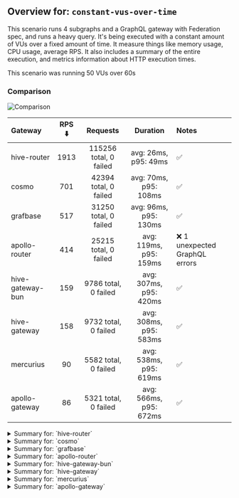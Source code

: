 ## Overview for: `constant-vus-over-time`


This scenario runs 4 subgraphs and a GraphQL gateway with Federation spec, and runs a heavy query. It's being executed with a constant amount of VUs over a fixed amount of time. It measure things like memory usage, CPU usage, average RPS. It also includes a summary of the entire execution, and metrics information about HTTP execution times.


This scenario was running 50 VUs over 60s


### Comparison


<img src="https://imagedelivery.net/KYe9TScr4TldYHA48pczVg/d3f176dd-061e-43c9-ba45-a1d5641b5d00/public" alt="Comparison" />


| Gateway          | RPS ⬇️ |        Requests        |        Duration        | Notes                         |
| :--------------- | :----: | :--------------------: | :--------------------: | :---------------------------- |
| hive-router      |  1913  | 115256 total, 0 failed |  avg: 26ms, p95: 49ms  | ✅                             |
| cosmo            |  701   | 42394 total, 0 failed  | avg: 70ms, p95: 108ms  | ✅                             |
| grafbase         |  517   | 31250 total, 0 failed  | avg: 96ms, p95: 130ms  | ✅                             |
| apollo-router    |  414   | 25215 total, 0 failed  | avg: 119ms, p95: 159ms | ❌ 1 unexpected GraphQL errors |
| hive-gateway-bun |  159   |  9786 total, 0 failed  | avg: 307ms, p95: 420ms | ✅                             |
| hive-gateway     |  158   |  9732 total, 0 failed  | avg: 308ms, p95: 583ms | ✅                             |
| mercurius        |   90   |  5582 total, 0 failed  | avg: 538ms, p95: 619ms | ✅                             |
| apollo-gateway   |   86   |  5321 total, 0 failed  | avg: 566ms, p95: 672ms | ✅                             |



<details>
  <summary>Summary for: `hive-router`</summary>

  **K6 Output**




```
     ✓ response code was 200
     ✓ no graphql errors
     ✓ valid response structure

     checks.........................: 100.00% ✓ 345468      ✗ 0     
     data_received..................: 10 GB   168 MB/s
     data_sent......................: 134 MB  2.2 MB/s
     http_req_blocked...............: avg=5.27µs   min=1.17µs  med=2.63µs  max=9.6ms    p(90)=3.96µs   p(95)=4.73µs   p(99.9)=92.12µs
     http_req_connecting............: avg=2.1µs    min=0s      med=0s      max=9.57ms   p(90)=0s       p(95)=0s       p(99.9)=0s     
     http_req_duration..............: avg=25.81ms  min=1.91ms  med=22.71ms max=430.5ms  p(90)=41.91ms  p(95)=48.76ms  p(99.9)=84.84ms
       { expected_response:true }...: avg=25.81ms  min=1.91ms  med=22.71ms max=430.5ms  p(90)=41.91ms  p(95)=48.76ms  p(99.9)=84.84ms
     http_req_failed................: 0.00%   ✓ 0           ✗ 115256
     http_req_receiving.............: avg=131.85µs min=23.97µs med=44.41µs max=155.99ms p(90)=136.92µs p(95)=370.38µs p(99.9)=14.27ms
     http_req_sending...............: avg=91.77µs  min=5.49µs  med=10.74µs max=228.75ms p(90)=32.48µs  p(95)=131.34µs p(99.9)=12.86ms
     http_req_tls_handshaking.......: avg=0s       min=0s      med=0s      max=0s       p(90)=0s       p(95)=0s       p(99.9)=0s     
     http_req_waiting...............: avg=25.59ms  min=1.87ms  med=22.52ms max=429.47ms p(90)=41.48ms  p(95)=48.27ms  p(99.9)=82.22ms
     http_reqs......................: 115256  1913.101723/s
     iteration_duration.............: avg=26.04ms  min=3.97ms  med=22.92ms max=473.3ms  p(90)=42.13ms  p(95)=48.97ms  p(99.9)=85.32ms
     iterations.....................: 115156  1911.441851/s
     success_rate...................: 100.00% ✓ 115156      ✗ 0     
     vus............................: 50      min=50        max=50  
     vus_max........................: 50      min=50        max=50  
```


**Performance Overview**


<img src="https://imagedelivery.net/KYe9TScr4TldYHA48pczVg/2467c883-5fed-426e-7294-54bfaadcf700/public" alt="Performance Overview" />




**HTTP Overview**


<img src="https://imagedelivery.net/KYe9TScr4TldYHA48pczVg/d545b394-79e8-4b0f-2b14-03273189de00/public" alt="HTTP Overview" />


  </details>

<details>
  <summary>Summary for: `cosmo`</summary>

  **K6 Output**




```
     ✓ response code was 200
     ✓ no graphql errors
     ✓ valid response structure

     checks.........................: 100.00% ✓ 126882     ✗ 0    
     data_received..................: 3.7 GB  62 MB/s
     data_sent......................: 49 MB   816 kB/s
     http_req_blocked...............: avg=10.96µs  min=1.27µs  med=3.04µs  max=10.83ms  p(90)=4.4µs   p(95)=5.46µs   p(99.9)=2.05ms  
     http_req_connecting............: avg=6.24µs   min=0s      med=0s      max=10.8ms   p(90)=0s      p(95)=0s       p(99.9)=1.4ms   
     http_req_duration..............: avg=70.47ms  min=3.04ms  med=68.47ms max=513.95ms p(90)=97.71ms p(95)=107.86ms p(99.9)=275.11ms
       { expected_response:true }...: avg=70.47ms  min=3.04ms  med=68.47ms max=513.95ms p(90)=97.71ms p(95)=107.86ms p(99.9)=275.11ms
     http_req_failed................: 0.00%   ✓ 0          ✗ 42394
     http_req_receiving.............: avg=265.36µs min=30.83µs med=74.17µs max=170.45ms p(90)=237.6µs p(95)=507.75µs p(99.9)=22.1ms  
     http_req_sending...............: avg=73.62µs  min=5.75µs  med=11.82µs max=389.3ms  p(90)=33.49µs p(95)=126.39µs p(99.9)=4.83ms  
     http_req_tls_handshaking.......: avg=0s       min=0s      med=0s      max=0s       p(90)=0s      p(95)=0s       p(99.9)=0s      
     http_req_waiting...............: avg=70.13ms  min=2.93ms  med=68.14ms max=493.38ms p(90)=97.34ms p(95)=107.46ms p(99.9)=262.69ms
     http_reqs......................: 42394   701.574554/s
     iteration_duration.............: avg=70.93ms  min=8.86ms  med=68.77ms max=558.41ms p(90)=98.02ms p(95)=108.21ms p(99.9)=308.68ms
     iterations.....................: 42294   699.919663/s
     success_rate...................: 100.00% ✓ 42294      ✗ 0    
     vus............................: 50      min=50       max=50 
     vus_max........................: 50      min=50       max=50 
```


**Performance Overview**


<img src="https://imagedelivery.net/KYe9TScr4TldYHA48pczVg/c9866760-a295-45ad-68bb-34643487a300/public" alt="Performance Overview" />




**HTTP Overview**


<img src="https://imagedelivery.net/KYe9TScr4TldYHA48pczVg/07b2299e-6a11-4fe6-19e5-d7a190c45700/public" alt="HTTP Overview" />


  </details>

<details>
  <summary>Summary for: `grafbase`</summary>

  **K6 Output**




```
     ✓ response code was 200
     ✓ no graphql errors
     ✓ valid response structure

     checks.........................: 100.00% ✓ 93450      ✗ 0    
     data_received..................: 2.7 GB  46 MB/s
     data_sent......................: 36 MB   602 kB/s
     http_req_blocked...............: avg=15.22µs  min=1.56µs  med=3.53µs  max=10.58ms  p(90)=5.54µs   p(95)=8.42µs   p(99.9)=3.93ms  
     http_req_connecting............: avg=8.14µs   min=0s      med=0s      max=10.54ms  p(90)=0s       p(95)=0s       p(99.9)=3.47ms  
     http_req_duration..............: avg=95.6ms   min=2.8ms   med=93.35ms max=559.6ms  p(90)=119.74ms p(95)=129.87ms p(99.9)=358.53ms
       { expected_response:true }...: avg=95.6ms   min=2.8ms   med=93.35ms max=559.6ms  p(90)=119.74ms p(95)=129.87ms p(99.9)=358.53ms
     http_req_failed................: 0.00%   ✓ 0          ✗ 31250
     http_req_receiving.............: avg=221.7µs  min=33.1µs  med=72.89µs max=40.14ms  p(90)=246.58µs p(95)=529.94µs p(99.9)=11.82ms 
     http_req_sending...............: avg=112.94µs min=6.42µs  med=13.7µs  max=238.7ms  p(90)=119.03µs p(95)=147.11µs p(99.9)=8.79ms  
     http_req_tls_handshaking.......: avg=0s       min=0s      med=0s      max=0s       p(90)=0s       p(95)=0s       p(99.9)=0s      
     http_req_waiting...............: avg=95.26ms  min=2.74ms  med=93.02ms max=557.97ms p(90)=119.38ms p(95)=129.41ms p(99.9)=343.43ms
     http_reqs......................: 31250   517.483713/s
     iteration_duration.............: avg=96.32ms  min=22.75ms med=93.76ms max=589.92ms p(90)=120.16ms p(95)=130.44ms p(99.9)=381.3ms 
     iterations.....................: 31150   515.827765/s
     success_rate...................: 100.00% ✓ 31150      ✗ 0    
     vus............................: 50      min=50       max=50 
     vus_max........................: 50      min=50       max=50 
```


**Performance Overview**


<img src="https://imagedelivery.net/KYe9TScr4TldYHA48pczVg/59289cde-6a86-4c75-d360-495094e92b00/public" alt="Performance Overview" />




**HTTP Overview**


<img src="https://imagedelivery.net/KYe9TScr4TldYHA48pczVg/17de8058-7a0a-4b6a-53c8-1670d7232d00/public" alt="HTTP Overview" />


  </details>

<details>
  <summary>Summary for: `apollo-router`</summary>

  **K6 Output**




```
     ✓ response code was 200
     ✗ no graphql errors
      ↳  99% — ✓ 25114 / ✗ 1
     ✓ valid response structure

     checks.........................: 99.99% ✓ 75344      ✗ 1    
     data_received..................: 2.2 GB 36 MB/s
     data_sent......................: 29 MB  482 kB/s
     http_req_blocked...............: avg=28.57µs  min=1.66µs  med=3.34µs   max=20.95ms  p(90)=5.29µs   p(95)=6.28µs   p(99.9)=12.46ms 
     http_req_connecting............: avg=23.25µs  min=0s      med=0s       max=20.93ms  p(90)=0s       p(95)=0s       p(99.9)=12.43ms 
     http_req_duration..............: avg=118.73ms min=6.24ms  med=116.76ms max=534.27ms p(90)=147.97ms p(95)=158.89ms p(99.9)=374.73ms
       { expected_response:true }...: avg=118.73ms min=6.24ms  med=116.76ms max=534.27ms p(90)=147.97ms p(95)=158.89ms p(99.9)=374.73ms
     http_req_failed................: 0.00%  ✓ 0          ✗ 25215
     http_req_receiving.............: avg=128.77µs min=31.14µs med=65.69µs  max=36.16ms  p(90)=148.45µs p(95)=294.92µs p(99.9)=6.9ms   
     http_req_sending...............: avg=105.71µs min=7.53µs  med=12.91µs  max=325.7ms  p(90)=33.43µs  p(95)=125.29µs p(99.9)=6.9ms   
     http_req_tls_handshaking.......: avg=0s       min=0s      med=0s       max=0s       p(90)=0s       p(95)=0s       p(99.9)=0s      
     http_req_waiting...............: avg=118.5ms  min=6.17ms  med=116.59ms max=533.96ms p(90)=147.71ms p(95)=158.56ms p(99.9)=373.61ms
     http_reqs......................: 25215  414.211292/s
     iteration_duration.............: avg=119.55ms min=22.33ms med=117.19ms max=576.63ms p(90)=148.33ms p(95)=159.43ms p(99.9)=399.42ms
     iterations.....................: 25115  412.568574/s
     success_rate...................: 99.99% ✓ 25114      ✗ 1    
     vus............................: 50     min=50       max=50 
     vus_max........................: 50     min=50       max=50 
```


**Performance Overview**


<img src="https://imagedelivery.net/KYe9TScr4TldYHA48pczVg/1445df12-da06-4b2e-02cf-ef0c25c99a00/public" alt="Performance Overview" />




**HTTP Overview**


<img src="https://imagedelivery.net/KYe9TScr4TldYHA48pczVg/63e80b17-207b-4cea-bc3a-f7a5cea6f800/public" alt="HTTP Overview" />


  </details>

<details>
  <summary>Summary for: `hive-gateway-bun`</summary>

  **K6 Output**




```
     ✓ response code was 200
     ✓ no graphql errors
     ✓ valid response structure

     checks.........................: 100.00% ✓ 29058      ✗ 0   
     data_received..................: 859 MB  14 MB/s
     data_sent......................: 11 MB   186 kB/s
     http_req_blocked...............: avg=39.71µs  min=1.59µs  med=4.27µs   max=12.8ms   p(90)=6.15µs   p(95)=7.61µs   p(99.9)=9.72ms  
     http_req_connecting............: avg=32.78µs  min=0s      med=0s       max=12.75ms  p(90)=0s       p(95)=0s       p(99.9)=9.69ms  
     http_req_duration..............: avg=306.63ms min=7.47ms  med=301.58ms max=765.88ms p(90)=390.17ms p(95)=420.16ms p(99.9)=643.93ms
       { expected_response:true }...: avg=306.63ms min=7.47ms  med=301.58ms max=765.88ms p(90)=390.17ms p(95)=420.16ms p(99.9)=643.93ms
     http_req_failed................: 0.00%   ✓ 0          ✗ 9786
     http_req_receiving.............: avg=155.55µs min=32.88µs med=89.64µs  max=115.89ms p(90)=160.91µs p(95)=220.98µs p(99.9)=4.98ms  
     http_req_sending...............: avg=124.96µs min=7.32µs  med=18µs     max=310.08ms p(90)=38.03µs  p(95)=65.8µs   p(99.9)=7.25ms  
     http_req_tls_handshaking.......: avg=0s       min=0s      med=0s       max=0s       p(90)=0s       p(95)=0s       p(99.9)=0s      
     http_req_waiting...............: avg=306.35ms min=7.39ms  med=301.37ms max=733.08ms p(90)=389.81ms p(95)=419.68ms p(99.9)=643.31ms
     http_reqs......................: 9786    159.704304/s
     iteration_duration.............: avg=310.4ms  min=45.95ms med=302.61ms max=829.85ms p(90)=391.02ms p(95)=421.34ms p(99.9)=709.39ms
     iterations.....................: 9686    158.072337/s
     success_rate...................: 100.00% ✓ 9686       ✗ 0   
     vus............................: 50      min=0        max=50
     vus_max........................: 50      min=50       max=50
```


**Performance Overview**


<img src="https://imagedelivery.net/KYe9TScr4TldYHA48pczVg/aafd2b37-5178-4519-9fbe-8e623d28b800/public" alt="Performance Overview" />




**HTTP Overview**


<img src="https://imagedelivery.net/KYe9TScr4TldYHA48pczVg/0de470cf-e165-40e8-cacf-3b47bb09cc00/public" alt="HTTP Overview" />


  </details>

<details>
  <summary>Summary for: `hive-gateway`</summary>

  **K6 Output**




```
     ✓ response code was 200
     ✓ no graphql errors
     ✓ valid response structure

     checks.........................: 100.00% ✓ 28896      ✗ 0   
     data_received..................: 855 MB  14 MB/s
     data_sent......................: 11 MB   184 kB/s
     http_req_blocked...............: avg=47.36µs  min=1.5µs   med=4.17µs   max=15.67ms  p(90)=5.92µs   p(95)=7.04µs   p(99.9)=12.29ms 
     http_req_connecting............: avg=41.59µs  min=0s      med=0s       max=15.64ms  p(90)=0s       p(95)=0s       p(99.9)=12.26ms 
     http_req_duration..............: avg=308.49ms min=7.89ms  med=360.27ms max=831.59ms p(90)=542.65ms p(95)=582.98ms p(99.9)=749.4ms 
       { expected_response:true }...: avg=308.49ms min=7.89ms  med=360.27ms max=831.59ms p(90)=542.65ms p(95)=582.98ms p(99.9)=749.4ms 
     http_req_failed................: 0.00%   ✓ 0          ✗ 9732
     http_req_receiving.............: avg=134.61µs min=31.49µs med=81.97µs  max=153ms    p(90)=139.5µs  p(95)=185.73µs p(99.9)=3.54ms  
     http_req_sending...............: avg=73.9µs   min=6.96µs  med=16.75µs  max=252.92ms p(90)=35.17µs  p(95)=48.34µs  p(99.9)=5.18ms  
     http_req_tls_handshaking.......: avg=0s       min=0s      med=0s       max=0s       p(90)=0s       p(95)=0s       p(99.9)=0s      
     http_req_waiting...............: avg=308.28ms min=7.83ms  med=360.08ms max=804.95ms p(90)=542.56ms p(95)=582.89ms p(99.9)=744.79ms
     http_reqs......................: 9732    158.53702/s
     iteration_duration.............: avg=312.14ms min=10.19ms med=362.54ms max=883.6ms  p(90)=543.34ms p(95)=584.34ms p(99.9)=767.28ms
     iterations.....................: 9632    156.907992/s
     success_rate...................: 100.00% ✓ 9632       ✗ 0   
     vus............................: 50      min=0        max=50
     vus_max........................: 50      min=50       max=50
```


**Performance Overview**


<img src="https://imagedelivery.net/KYe9TScr4TldYHA48pczVg/fadacb12-c472-4ee2-d342-65873f391400/public" alt="Performance Overview" />




**HTTP Overview**


<img src="https://imagedelivery.net/KYe9TScr4TldYHA48pczVg/b67b971b-f8d5-420b-e49e-fc6677042c00/public" alt="HTTP Overview" />


  </details>

<details>
  <summary>Summary for: `mercurius`</summary>

  **K6 Output**




```
     ✓ response code was 200
     ✓ no graphql errors
     ✓ valid response structure

     checks.........................: 100.00% ✓ 16446     ✗ 0   
     data_received..................: 490 MB  8.0 MB/s
     data_sent......................: 6.5 MB  106 kB/s
     http_req_blocked...............: avg=46.77µs  min=1.55µs  med=3.56µs   max=9.85ms   p(90)=5.62µs   p(95)=6.33µs   p(99.9)=8.58ms
     http_req_connecting............: avg=42.58µs  min=0s      med=0s       max=9.8ms    p(90)=0s       p(95)=0s       p(99.9)=8.56ms
     http_req_duration..............: avg=537.76ms min=10.19ms med=538.25ms max=1.07s    p(90)=600.18ms p(95)=619.11ms p(99.9)=1.02s 
       { expected_response:true }...: avg=537.76ms min=10.19ms med=538.25ms max=1.07s    p(90)=600.18ms p(95)=619.11ms p(99.9)=1.02s 
     http_req_failed................: 0.00%   ✓ 0         ✗ 5582
     http_req_receiving.............: avg=108.39µs min=30.1µs  med=67.88µs  max=157.19ms p(90)=111.17µs p(95)=130.7µs  p(99.9)=2.06ms
     http_req_sending...............: avg=131.38µs min=6.85µs  med=14.29µs  max=379.66ms p(90)=22.68µs  p(95)=35.84µs  p(99.9)=6.03ms
     http_req_tls_handshaking.......: avg=0s       min=0s      med=0s       max=0s       p(90)=0s       p(95)=0s       p(99.9)=0s    
     http_req_waiting...............: avg=537.52ms min=10.12ms med=538.11ms max=1.05s    p(90)=599.95ms p(95)=618.98ms p(99.9)=1.01s 
     http_reqs......................: 5582    90.914527/s
     iteration_duration.............: avg=547.83ms min=62ms    med=539.19ms max=1.12s    p(90)=601.03ms p(95)=619.95ms p(99.9)=1.06s 
     iterations.....................: 5482    89.285818/s
     success_rate...................: 100.00% ✓ 5482      ✗ 0   
     vus............................: 50      min=0       max=50
     vus_max........................: 50      min=50      max=50
```


**Performance Overview**


<img src="https://imagedelivery.net/KYe9TScr4TldYHA48pczVg/073ca38d-a967-4b28-fe15-1ff5ff21be00/public" alt="Performance Overview" />




**HTTP Overview**


<img src="https://imagedelivery.net/KYe9TScr4TldYHA48pczVg/8292d2bc-b36c-432b-9144-87a5a40bad00/public" alt="HTTP Overview" />


  </details>

<details>
  <summary>Summary for: `apollo-gateway`</summary>

  **K6 Output**




```
     ✓ response code was 200
     ✓ no graphql errors
     ✓ valid response structure

     checks.........................: 100.00% ✓ 15663     ✗ 0   
     data_received..................: 467 MB  7.6 MB/s
     data_sent......................: 6.2 MB  101 kB/s
     http_req_blocked...............: avg=45.59µs  min=1.42µs   med=3.07µs  max=8.75ms   p(90)=4.85µs   p(95)=5.54µs   p(99.9)=7.8ms   
     http_req_connecting............: avg=41.48µs  min=0s       med=0s      max=8.71ms   p(90)=0s       p(95)=0s       p(99.9)=7.78ms  
     http_req_duration..............: avg=565.69ms min=9.41ms   med=568ms   max=964.35ms p(90)=646.37ms p(95)=672.39ms p(99.9)=896.04ms
       { expected_response:true }...: avg=565.69ms min=9.41ms   med=568ms   max=964.35ms p(90)=646.37ms p(95)=672.39ms p(99.9)=896.04ms
     http_req_failed................: 0.00%   ✓ 0         ✗ 5321
     http_req_receiving.............: avg=71.37µs  min=30.82µs  med=58.12µs max=16.49ms  p(90)=102.3µs  p(95)=117.42µs p(99.9)=581.93µs
     http_req_sending...............: avg=114.68µs min=6.24µs   med=12.38µs max=164.48ms p(90)=20.56µs  p(95)=27.24µs  p(99.9)=4.48ms  
     http_req_tls_handshaking.......: avg=0s       min=0s       med=0s      max=0s       p(90)=0s       p(95)=0s       p(99.9)=0s      
     http_req_waiting...............: avg=565.5ms  min=9.36ms   med=567.9ms max=963.48ms p(90)=646.19ms p(95)=672.25ms p(99.9)=895.22ms
     http_reqs......................: 5321    86.563444/s
     iteration_duration.............: avg=576.88ms min=316.01ms med=569.2ms max=980.9ms  p(90)=647.5ms  p(95)=673.32ms p(99.9)=909.24ms
     iterations.....................: 5221    84.936618/s
     success_rate...................: 100.00% ✓ 5221      ✗ 0   
     vus............................: 50      min=0       max=50
     vus_max........................: 50      min=50      max=50
```


**Performance Overview**


<img src="https://imagedelivery.net/KYe9TScr4TldYHA48pczVg/886bff0e-e461-4108-edd8-81b56e46fb00/public" alt="Performance Overview" />




**HTTP Overview**


<img src="https://imagedelivery.net/KYe9TScr4TldYHA48pczVg/671cea4c-6795-4612-e189-c4f7970cbb00/public" alt="HTTP Overview" />


  </details>